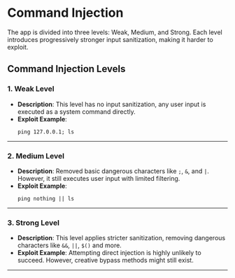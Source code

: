 # Command Injection

The app is divided into three levels: Weak, Medium, and Strong. Each level introduces progressively stronger input sanitization, making it harder to exploit.

## Command Injection Levels

### 1. Weak Level
- **Description**: This level has no input sanitization, any user input is executed as a system command directly.
- **Exploit Example**:
  ```
  ping 127.0.0.1; ls
  ```

---

### 2. Medium Level
- **Description**: Removed basic dangerous characters like `;`, `&`, and `|`. However, it still executes user input with limited filtering.
- **Exploit Example**:
  ```
  ping nothing || ls
  ```

---

### 3. Strong Level
- **Description**: This level applies stricter sanitization, removing dangerous characters like `&&`, `||`, `$()` and more.
- **Exploit Example**:
  Attempting direct injection is highly unlikely to succeed. However, creative bypass methods might still exist.
---

